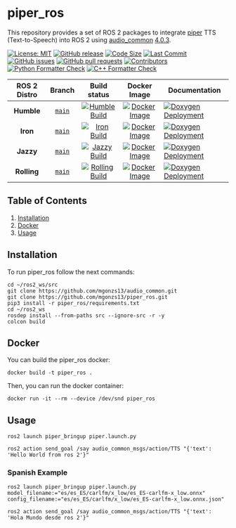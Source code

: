 # piper_ros

This repository provides a set of ROS 2 packages to integrate [piper](https://github.com/rhasspy/piper) TTS (Text-to-Speech) into ROS 2 using [audio_common](https://github.com/mgonzs13/audio_common) [4.0.3](https://github.com/mgonzs13/audio_common/releases/tag/4.0.3).

[![License: MIT](https://img.shields.io/badge/GitHub-MIT-informational)](https://opensource.org/license/mit) [![GitHub release](https://img.shields.io/github/release/mgonzs13/piper_ros.svg)](https://github.com/mgonzs13/piper_ros/releases) [![Code Size](https://img.shields.io/github/languages/code-size/mgonzs13/piper_ros.svg?branch=main)](https://github.com/mgonzs13/piper_ros?branch=main) [![Last Commit](https://img.shields.io/github/last-commit/mgonzs13/piper_ros.svg)](https://github.com/mgonzs13/piper_ros/commits/main) [![GitHub issues](https://img.shields.io/github/issues/mgonzs13/piper_ros)](https://github.com/mgonzs13/piper_ros/issues) [![GitHub pull requests](https://img.shields.io/github/issues-pr/mgonzs13/piper_ros)](https://github.com/mgonzs13/piper_ros/pulls) [![Contributors](https://img.shields.io/github/contributors/mgonzs13/piper_ros.svg)](https://github.com/mgonzs13/piper_ros/graphs/contributors) [![Python Formatter Check](https://github.com/mgonzs13/piper_ros/actions/workflows/python-formatter.yml/badge.svg?branch=main)](https://github.com/mgonzs13/piper_ros/actions/workflows/python-formatter.yml?branch=main) [![C++ Formatter Check](https://github.com/mgonzs13/piper_ros/actions/workflows/cpp-formatter.yml/badge.svg?branch=main)](https://github.com/mgonzs13/piper_ros/actions/workflows/cpp-formatter.yml?branch=main)

<div align="center">

| ROS 2 Distro |                          Branch                           |                                                                                                       Build status                                                                                                       |                                                                Docker Image                                                                | Documentation                                                                                                                                            |
| :----------: | :-------------------------------------------------------: | :----------------------------------------------------------------------------------------------------------------------------------------------------------------------------------------------------------------------: | :----------------------------------------------------------------------------------------------------------------------------------------: | -------------------------------------------------------------------------------------------------------------------------------------------------------- |
|  **Humble**  | [`main`](https://github.com/mgonzs13/piper_ros/tree/main) |  [![Humble Build](https://github.com/mgonzs13/piper_ros/actions/workflows/humble-docker-build.yml/badge.svg?branch=main)](https://github.com/mgonzs13/piper_ros/actions/workflows/humble-docker-build.yml?branch=main)   |  [![Docker Image](https://img.shields.io/badge/Docker%20Image%20-humble-blue)](https://hub.docker.com/r/mgons/piper_ros/tags?name=humble)  | [![Doxygen Deployment](https://github.com/mgonzs13/piper_ros/actions/workflows/doxygen-deployment.yml/badge.svg)](https://mgonzs13.github.io/piper_ros/) |
|   **Iron**   | [`main`](https://github.com/mgonzs13/piper_ros/tree/main) |     [![Iron Build](https://github.com/mgonzs13/piper_ros/actions/workflows/iron-docker-build.yml/badge.svg?branch=main)](https://github.com/mgonzs13/piper_ros/actions/workflows/iron-docker-build.yml?branch=main)      |    [![Docker Image](https://img.shields.io/badge/Docker%20Image%20-iron-blue)](https://hub.docker.com/r/mgons/piper_ros/tags?name=iron)    | [![Doxygen Deployment](https://github.com/mgonzs13/piper_ros/actions/workflows/doxygen-deployment.yml/badge.svg)](https://mgonzs13.github.io/piper_ros/) |
|  **Jazzy**   | [`main`](https://github.com/mgonzs13/piper_ros/tree/main) |    [![Jazzy Build](https://github.com/mgonzs13/piper_ros/actions/workflows/jazzy-docker-build.yml/badge.svg?branch=main)](https://github.com/mgonzs13/piper_ros/actions/workflows/jazzy-docker-build.yml?branch=main)    |   [![Docker Image](https://img.shields.io/badge/Docker%20Image%20-jazzy-blue)](https://hub.docker.com/r/mgons/piper_ros/tags?name=jazzy)   | [![Doxygen Deployment](https://github.com/mgonzs13/piper_ros/actions/workflows/doxygen-deployment.yml/badge.svg)](https://mgonzs13.github.io/piper_ros/) |
| **Rolling**  | [`main`](https://github.com/mgonzs13/piper_ros/tree/main) | [![Rolling Build](https://github.com/mgonzs13/piper_ros/actions/workflows/rolling-docker-build.yml/badge.svg?branch=main)](https://github.com/mgonzs13/piper_ros/actions/workflows/rolling-docker-build.yml?branch=main) | [![Docker Image](https://img.shields.io/badge/Docker%20Image%20-rolling-blue)](https://hub.docker.com/r/mgons/piper_ros/tags?name=rolling) | [![Doxygen Deployment](https://github.com/mgonzs13/piper_ros/actions/workflows/doxygen-deployment.yml/badge.svg)](https://mgonzs13.github.io/piper_ros/) |

</div>

## Table of Contents

1. [Installation](#installation)
2. [Docker](#docker)
3. [Usage](#usage)

## Installation

To run piper_ros follow the next commands:

```shell
cd ~/ros2_ws/src
git clone https://github.com/mgonzs13/audio_common.git
git clone https://github.com/mgonzs13/piper_ros.git
pip3 install -r piper_ros/requirements.txt
cd ~/ros2_ws
rosdep install --from-paths src --ignore-src -r -y
colcon build
```

## Docker

You can build the piper_ros docker:

```shell
docker build -t piper_ros .
```

Then, you can run the docker container:

```shell
docker run -it --rm --device /dev/snd piper_ros
```

## Usage

```shell
ros2 launch piper_bringup piper.launch.py
```

```shell
ros2 action send_goal /say audio_common_msgs/action/TTS "{'text': 'Hello World from ros 2'}"
```

### Spanish Example

```shell
ros2 launch piper_bringup piper.launch.py model_filename:="es/es_ES/carlfm/x_low/es_ES-carlfm-x_low.onnx" config_filename:="es/es_ES/carlfm/x_low/es_ES-carlfm-x_low.onnx.json"
```

```shell
ros2 action send_goal /say audio_common_msgs/action/TTS "{'text': 'Hola Mundo desde ros 2'}"
```
